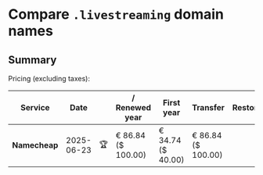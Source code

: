 # Compare `.livestreaming` domain names

## Summary

Pricing (excluding taxes):

| Service | Date |  | / Renewed year | First year | Transfer | Restoration |
|--|--|--|--|--|--|--|
| **Namecheap** | 2025-06-23 | 🏆 | € 86.84<br>($ 100.00) | € 34.74<br>($ 40.00) | € 86.84<br>($ 100.00) |  |
